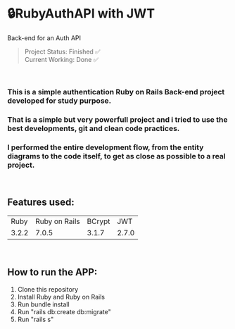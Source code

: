 # 🔒RubyAuthAPI with JWT
Back-end for an Auth API


> Project Status: Finished ✅
> <br>
> Current Working: Done ✅
<br>

### This is a simple authentication Ruby on Rails Back-end project developed for study purpose.

### That is a simple but very powerfull project and i tried to use the best developments, git and clean code practices.

### I performed the entire development flow, from the entity diagrams to the code itself, to get as close as possible to a real project.

<br>

## Features used:

<table>
  <tr>
    <td>Ruby</td>
    <td>Ruby on Rails</td>
    <td>BCrypt</td>
    <td>JWT</td>
  </tr>
  <tr>
    <td>3.2.2</td>
    <td>7.0.5</td>
    <td>3.1.7</td>
    <td>2.7.0</td>
  </tr>
<table>

<br>

## How to run the APP:

1. Clone this repository
2. Install Ruby and Ruby on Rails
3. Run bundle install
4. Run "rails db:create db:migrate"
5. Run "rails s"
